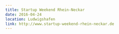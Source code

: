 ```yaml
---
title: Startup Weekend Rhein-Neckar
date: 2016-04-24
location: Ludwigshafen
link: http://www.startup-weekend-rhein-neckar.de
---
```

